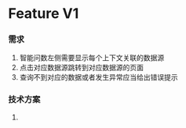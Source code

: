 # Feature V1

### 需求
1. 智能问数左侧需要显示每个上下文关联的数据源
2. 点击对应数据源跳转到对应数据源的页面
3. 查询不到对应的数据或者发生异常应当给出错误提示

### 技术方案
1. 

